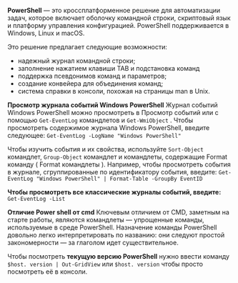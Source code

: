 **PowerShell** — это кроссплатформенное решение для автоматизации задач, которое включает оболочку командной строки, скриптовый язык и платформу управления конфигурацией. PowerShell поддерживается в Windows, Linux и macOS.

Это решение предлагает следующие возможности:
- надежный журнал командной строки;
- заполнение нажатием клавиши TAB и подстановка команд 
- поддержка псевдонимов команд и параметров;
- создание конвейера для объединения команд;
- система справки в консоли, похожая на страницы man в Unix.

**Просмотр журнала событий Windows PowerShell**
Журнал событий Windows PowerShell можно просмотреть в Просмотр событий или с помощью `Get-EventLog` командлетов и `Get-WmiObject` . Чтобы просмотреть содержимое журнала Windows PowerShell, введите следующее:
`Get-EventLog -LogName "Windows PowerShell"`

Чтобы изучить события и их свойства, используйте `Sort-Object` командлет, `Group-Object` командлет и командлеты, содержащие Format команду ( Format командлеты ).
Например, чтобы просмотреть события в журнале, сгруппированные по идентификатору события, введите:
`Get-EventLog "Windows PowerShell" | Format-Table -GroupBy EventID`

**Чтобы просмотреть все классические журналы событий, введите:**
`Get-EventLog -List`

**Отличие Power shell от cmd**
Ключевым отличием от CMD, заметным на старте работы, являются командлеты — упрощенные команды, используемые в среде PowerShell. Назначение команды PowerShell довольно легко интерпретировать по названию: они следуют простой закономерности — за глаголом идет существительное.

Чтобы посмотреть **текущую версию PowerShell** нужно ввести команду `$host. version | Out-GridView` или `$host. version` чтобы просто посмотреть её в консоли.
